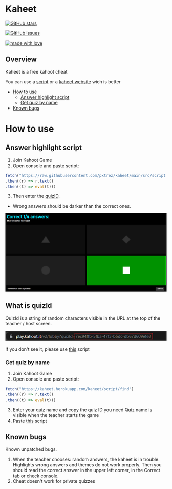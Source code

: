 # Kaheet

[![GitHub stars](https://img.shields.io/github/stars/pxtrez/kaheet?style=for-the-badge&logo=appveyor)](https://github.com/pxtrez/kaheet/stargazers)

[![GitHub issues](https://img.shields.io/github/issues/pxtrez/kaheet?style=for-the-badge)](https://github.com/pxtrez/kaheet/issues)

[![made with love](https://img.shields.io/badge/made%20with-%F0%9F%92%99-blue?style=for-the-badge)](https://github.com/pxtrez/kaheet)

## Overview

Kaheet is a free kahoot cheat

You can use a [script](#How-to-use) or a [kaheet website](https://pxtrez.com/kaheet) wich is better

- [How to use](#How-to-use)
    * [Answer highlight script](#Answer-highlight-script)
    * [Get quiz by name](#Get-quiz-by-name)
- [Known bugs](#Known-bugs)

# How to use

## Answer highlight script

1. Join Kahoot Game
2. Open console and paste script:

```ts
fetch("https://raw.githubusercontent.com/pxtrez/kaheet/main/src/script.min.js")
.then((r) => r.text()
.then((t) => eval(t)))
```

3. Then enter the [quizID](#What-is-quizId).

* Wrong answers should be darker than the correct ones.

![kahoot with kaheet injected](./docs/example.png)

## What is quizId

QuizId is a string of random characters visible in the URL at the top of the teacher / host screen.

![quizid on teachers screeen](./docs/quizid.png)

If you don't see it, please use [this](#Get-quiz-by-name) script

### Get quiz by name

1. Join Kahoot Game
2. Open console and paste script:

```ts
fetch("https://kaheet.herokuapp.com/kaheet/script/find")
.then((r) => r.text()
.then((t) => eval(t)))
```

3. Enter your quiz name and copy the quiz ID you need
Quiz name is visible when the teacher starts the game
4. Paste [this](#Cheat) script

## Known bugs

Known unpatched bugs.

1. When the teacher chooses: random answers, the kaheet is in trouble. Highlights wrong answers and themes do not work properly. Then you should read the correct answer in the upper left corner, in the Correct tab or check console.
2. Cheat doesn't work for private quizzes
